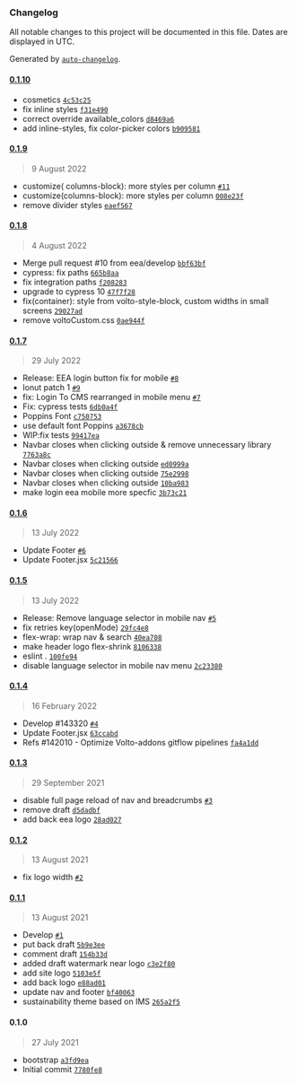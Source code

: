 ### Changelog

All notable changes to this project will be documented in this file. Dates are displayed in UTC.

Generated by [`auto-changelog`](https://github.com/CookPete/auto-changelog).

#### [0.1.10](https://github.com/eea/volto-sustainability-theme/compare/0.1.9...0.1.10)

- cosmetics [`4c53c25`](https://github.com/eea/volto-sustainability-theme/commit/4c53c25c1a1c5f5f16499bd99e9b37195ce3239e)
- fix inline styles [`f31e490`](https://github.com/eea/volto-sustainability-theme/commit/f31e49013ff9c683c785ce71bb754d68388e49be)
- correct override available_colors [`d8469a6`](https://github.com/eea/volto-sustainability-theme/commit/d8469a6af62b3259833b8e60655a581d5ecff298)
- add inline-styles, fix color-picker colors [`b909581`](https://github.com/eea/volto-sustainability-theme/commit/b9095815dec3d61b7b71365d071bd9969bfc72eb)

#### [0.1.9](https://github.com/eea/volto-sustainability-theme/compare/0.1.8...0.1.9)

> 9 August 2022

- customize( columns-block): more styles per column [`#11`](https://github.com/eea/volto-sustainability-theme/pull/11)
- customize(columns-block): more styles per column [`008e23f`](https://github.com/eea/volto-sustainability-theme/commit/008e23f6a9714289833457be56f3dace62817551)
- remove divider styles [`eaef567`](https://github.com/eea/volto-sustainability-theme/commit/eaef567378103f2ec6d6584deecde1b114601ecc)

#### [0.1.8](https://github.com/eea/volto-sustainability-theme/compare/0.1.7...0.1.8)

> 4 August 2022

- Merge pull request #10 from eea/develop [`bbf63bf`](https://github.com/eea/volto-sustainability-theme/commit/bbf63bfe72e9d7e6f6a1bb5e06b96f852a6ce0e5)
- cypress: fix paths [`665b8aa`](https://github.com/eea/volto-sustainability-theme/commit/665b8aa22f8fba53b4c5c7a9f7302f9e0d7e7994)
- fix integration paths [`f208283`](https://github.com/eea/volto-sustainability-theme/commit/f208283a27d71cd62b5151a1a870e11160d504d4)
- upgrade to cypress 10 [`47f7f28`](https://github.com/eea/volto-sustainability-theme/commit/47f7f286602859e982e849c5d5a16d1ba83c703a)
- fix(container): style from volto-style-block, custom widths in small screens [`29027ad`](https://github.com/eea/volto-sustainability-theme/commit/29027adddd0aa13713a22cda7fe4f34d877b55df)
- remove voltoCustom.css [`0ae944f`](https://github.com/eea/volto-sustainability-theme/commit/0ae944fab8fe2ea91d83fdf0302fc7a512639315)

#### [0.1.7](https://github.com/eea/volto-sustainability-theme/compare/0.1.6...0.1.7)

> 29 July 2022

- Release: EEA login button fix for mobile [`#8`](https://github.com/eea/volto-sustainability-theme/pull/8)
- Ionut patch 1 [`#9`](https://github.com/eea/volto-sustainability-theme/pull/9)
- fix: Login To CMS rearranged in mobile menu [`#7`](https://github.com/eea/volto-sustainability-theme/pull/7)
- Fix: cypress tests [`6db0a4f`](https://github.com/eea/volto-sustainability-theme/commit/6db0a4fc830c4a84b593ade67968b88af4f61c52)
- Poppins Font [`c750753`](https://github.com/eea/volto-sustainability-theme/commit/c750753683e4a1edccc7318cb208749b54604e81)
- use default font Poppins [`a3678cb`](https://github.com/eea/volto-sustainability-theme/commit/a3678cb5a3633b6412c193e8cf2de8b6326ac714)
- WIP:fix tests [`99417ea`](https://github.com/eea/volto-sustainability-theme/commit/99417eab88aa2ebfa657fd96af18c666f59e0fca)
- Navbar closes when clicking outside & remove unnecessary library [`7763a8c`](https://github.com/eea/volto-sustainability-theme/commit/7763a8ccddf21489f9d7ff4219c0036c8ef98a57)
- Navbar closes when clicking outside [`ed0999a`](https://github.com/eea/volto-sustainability-theme/commit/ed0999a2729af64d94bdd6cfdc53daddc23b6a39)
- Navbar closes when clicking outside [`75e2998`](https://github.com/eea/volto-sustainability-theme/commit/75e299856f4bc9532eeb139804a4c8f657a76a71)
- Navbar closes when clicking outside [`10ba983`](https://github.com/eea/volto-sustainability-theme/commit/10ba9832f36125688e5c431021ea67eb7f450a70)
- make login eea mobile more specfic [`3b73c21`](https://github.com/eea/volto-sustainability-theme/commit/3b73c215bd1812d2e237229763dd280697a087c2)

#### [0.1.6](https://github.com/eea/volto-sustainability-theme/compare/0.1.5...0.1.6)

> 13 July 2022

- Update Footer [`#6`](https://github.com/eea/volto-sustainability-theme/pull/6)
- Update Footer.jsx [`5c21566`](https://github.com/eea/volto-sustainability-theme/commit/5c2156647ddb2e5ce1d112fb16b986440729adfe)

#### [0.1.5](https://github.com/eea/volto-sustainability-theme/compare/0.1.4...0.1.5)

> 13 July 2022

- Release: Remove language selector in mobile nav [`#5`](https://github.com/eea/volto-sustainability-theme/pull/5)
- fix retries key(openMode) [`29fc4e8`](https://github.com/eea/volto-sustainability-theme/commit/29fc4e8351ad68a29838cbe0525959f4e375f0b0)
- flex-wrap: wrap nav & search [`40ea708`](https://github.com/eea/volto-sustainability-theme/commit/40ea708a1ae5a0445ed314b16da79bf73033c58e)
- make header logo flex-shrink [`8106338`](https://github.com/eea/volto-sustainability-theme/commit/810633871b332cd6e82b685333db9c79170b3ce9)
- eslint . [`100fe94`](https://github.com/eea/volto-sustainability-theme/commit/100fe94daf7d0fab4b6baa3436619f3ee49653b2)
- disable language selector in mobile nav menu [`2c23380`](https://github.com/eea/volto-sustainability-theme/commit/2c23380239730478b60898cb1f9a88479c33d629)

#### [0.1.4](https://github.com/eea/volto-sustainability-theme/compare/0.1.3...0.1.4)

> 16 February 2022

- Develop #143320 [`#4`](https://github.com/eea/volto-sustainability-theme/pull/4)
- Update Footer.jsx [`63ccabd`](https://github.com/eea/volto-sustainability-theme/commit/63ccabd6a23ff9055027d8120a4045081eaa536b)
- Refs #142010 - Optimize Volto-addons gitflow pipelines [`fa4a1dd`](https://github.com/eea/volto-sustainability-theme/commit/fa4a1ddacbc5d5506a3d96e3a4d61fa2fa296a2c)

#### [0.1.3](https://github.com/eea/volto-sustainability-theme/compare/0.1.2...0.1.3)

> 29 September 2021

- disable full page reload of nav and breadcrumbs [`#3`](https://github.com/eea/volto-sustainability-theme/pull/3)
- remove draft [`d5dadbf`](https://github.com/eea/volto-sustainability-theme/commit/d5dadbfc3f65a9c58783ca667a53cd4454a713ef)
- add back eea logo [`28ad027`](https://github.com/eea/volto-sustainability-theme/commit/28ad0271a491c86262b53de87cd453cdc11fe5a3)

#### [0.1.2](https://github.com/eea/volto-sustainability-theme/compare/0.1.1...0.1.2)

> 13 August 2021

- fix logo width [`#2`](https://github.com/eea/volto-sustainability-theme/pull/2)

#### [0.1.1](https://github.com/eea/volto-sustainability-theme/compare/0.1.0...0.1.1)

> 13 August 2021

- Develop [`#1`](https://github.com/eea/volto-sustainability-theme/pull/1)
- put back draft [`5b9e3ee`](https://github.com/eea/volto-sustainability-theme/commit/5b9e3ee0daa589315df996369a97c384bb0579ee)
- comment draft [`154b33d`](https://github.com/eea/volto-sustainability-theme/commit/154b33df03b879b24c3cb6783411508d7e23cc64)
- added draft watermark near logo [`c3e2f80`](https://github.com/eea/volto-sustainability-theme/commit/c3e2f80e641ca807f3195606d151d17048f021df)
- add site logo [`5103e5f`](https://github.com/eea/volto-sustainability-theme/commit/5103e5fb0222989b228339dbb3476bde85028e9e)
- add back logo [`e88ad01`](https://github.com/eea/volto-sustainability-theme/commit/e88ad014c41516b0b05c7e691b3e3147dae50376)
- update nav and footer [`bf40063`](https://github.com/eea/volto-sustainability-theme/commit/bf40063ed8f6d0ae0549d3e3c83df808e73c990b)
- sustainability theme based on IMS [`265a2f5`](https://github.com/eea/volto-sustainability-theme/commit/265a2f5d3a55a37139030cc08f791f71fc36a8f5)

#### 0.1.0

> 27 July 2021

- bootstrap [`a3fd9ea`](https://github.com/eea/volto-sustainability-theme/commit/a3fd9eac5a83d2bf756934052daf3ed96f6ab17b)
- Initial commit [`7780fe8`](https://github.com/eea/volto-sustainability-theme/commit/7780fe8169e10643fb794d5fecc4ead1bf9e5f0f)
